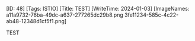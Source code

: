 [ID: 48]
[Tags: ISTIO]
[Title: TEST]
[WriteTime: 2024-01-03]
[ImageNames: a11a9732-76ba-49dc-a637-277265dc29b8.png 3fe11234-585c-4c22-ab48-12348d1cf5f1.png]

TEST